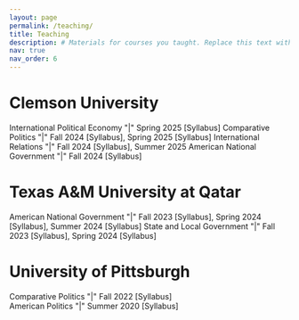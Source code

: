 ```yaml
---
layout: page
permalink: /teaching/
title: Teaching
description: # Materials for courses you taught. Replace this text with your description.
nav: true
nav_order: 6
---
```


# Clemson University 
International Political Economy "|" Spring 2025 [Syllabus] 
Comparative Politics "|" Fall 2024 [Syllabus], Spring 2025 [Syllabus] 
International Relations "|" Fall 2024 [Syllabus], Summer 2025 
American National Government "|" Fall 2024 [Syllabus]  

# Texas A&M University at Qatar 
American National Government "|" Fall 2023 [Syllabus], Spring 2024 [Syllabus], Summer 2024 [Syllabus] 
State and Local Government "|" Fall 2023 [Syllabus], Spring 2024 [Syllabus]   

# University of Pittsburgh 
Comparative Politics "|" Fall 2022 [Syllabus]     
American Politics "|" Summer 2020 [Syllabus]   
  
